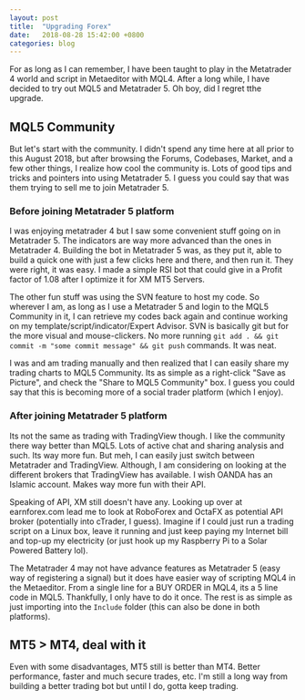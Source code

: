 ```yaml
---
layout: post
title:  "Upgrading Forex"
date:   2018-08-28 15:42:00 +0800
categories: blog
---
```


For as long as I can remember, I have been taught to play in the Metatrader 4 world and script in Metaeditor with MQL4. After a long while, I have decided to try out MQL5 and Metatrader 5. Oh boy, did I regret tthe upgrade.

## MQL5 Community

But let's start with the community. I didn't spend any time here at all prior to this August 2018, but after browsing the Forums, Codebases, Market, and a few other things, I realize how cool the community is. Lots of good tips and tricks and pointers into using Metatrader 5. I guess you could say that was them trying to sell me to join Metatrader 5.

### Before joining Metatrader 5 platform

I was enjoying metatrader 4 but I saw some convenient stuff going on in Metatrader 5. The indicators are way more advanced than the ones in Metatrader 4. Building the bot in Metatrader 5 was, as they put it, able to build a quick one with just a few clicks here and there, and then run it. They were right, it was easy. I made a simple RSI bot that could give in a Profit factor of 1.08 after I optimize it for XM MT5 Servers.

The other fun stuff was using the SVN feature to host my code. So wherever I am, as long as I use a Metatrader 5 and login to the MQL5 Community in it, I can retrieve my codes back again and continue working on my template/script/indicator/Expert Advisor. SVN is basically git but for the more visual and mouse-clickers. No more running `git add . && git commit -m "some commit message" && git push` commands. It was neat.

I was and am trading manually and then realized that I can easily share my trading charts to MQL5 Community. Its as simple as a right-click "Save as Picture", and check the "Share to MQL5 Community" box. I guess you could say that this is becoming more of a social trader platform (which I enjoy).

### After joining Metatrader 5 platform

Its not the same as trading with TradingView though. I like the community there way better than MQL5. Lots of active chat and sharing analysis and such. Its way more fun. But meh, I can easily just switch between Metatrader and TradingView. Although, I am considering on looking at the different brokers that TradingView has available. I wish OANDA has an Islamic account. Makes way more fun with their API.

Speaking of API, XM still doesn't have any. Looking up over at earnforex.com lead me to look at RoboForex and OctaFX as potential API broker (potentially into cTrader, I guess). Imagine if I could just run a trading script on a Linux box, leave it running and just keep paying my Internet bill and top-up my electricity (or just hook up my Raspberry Pi to a Solar Powered Battery lol).

The Metatrader 4 may not have advance features as Metatrader 5 (easy way of registering a signal) but it does have easier way of scripting MQL4 in the Metaeditor. From a single line for a BUY ORDER in MQL4, its a 5 line code in MQL5. Thankfully, I only have to do it once. The rest is as simple as just importing into the `Include` folder (this can also be done in both platforms).

## MT5 > MT4, deal with it

Even with some disadvantages, MT5 still is better than MT4. Better performance, faster and much secure trades, etc. I'm still a long way from building a better trading bot but until I do, gotta keep trading.
